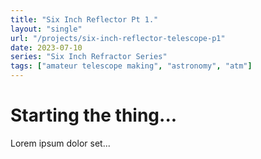 ```yaml
---
title: "Six Inch Reflector Pt 1."
layout: "single"
url: "/projects/six-inch-reflector-telescope-p1"
date: 2023-07-10
series: "Six Inch Refractor Series"
tags: ["amateur telescope making", "astronomy", "atm"]
---
```


# Starting the thing...

Lorem ipsum dolor set...